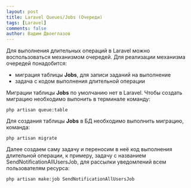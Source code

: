 ```yaml
---
layout: post
title: Laravel Queues/Jobs (Очереди)
tags: [Laravel]
comments: false
author: Вадим Двоеглазов
---
```


Для выполнения длительных операций в Laravel можно воспользоваться механизмом очередей. Для реализации механизма очередей понадобится:

- миграция таблицы **Jobs**, для записи заданий на выполнение
- задача с кодом выполнения длительной операции

Миграции таблицы **Jobs** по умолчанию нет в Laravel.
Чтобы создать миграцию необходимо выпонить в терминале команду:

`php artisan queue:table`

Для создания таблицы **Jobs** в БД необходимо выполнить миграцию, команда:

`php artisan migrate`

Далее создаем саму задачу и переносим в неё код выполнения длительной операции, к примеру, задачу с названием SendNotificationAllUsersJob, для рассылки уведомлений всем пользователям ресурса:

`php artisan make:job SendNotificationAllUsersJob`
